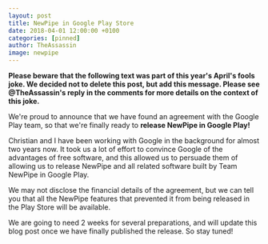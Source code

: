 ```yaml
---
layout: post
title: NewPipe in Google Play Store
date: 2018-04-01 12:00:00 +0100
categories: [pinned]
author: TheAssassin
image: newpipe
---
```


**Please beware that the following text was part of this year's April's fools
joke. We decided not to delete this post, but add this message. Please see
@TheAssassin's reply in the comments for more details on the context of this
joke.**

We're proud to announce that we have found an agreement with the Google Play
team, so that we're finally ready to **release NewPipe in Google Play!**

Christian and I have been working with Google in the background for almost two
years now. It took us a lot of effort to convince Google of the advantages of
free software, and this allowed us to persuade them of allowing us to release
NewPipe and all related software built by Team NewPipe in Google Play.

We may not disclose the financial details of the agreement, but we can tell you
that all the NewPipe features that prevented it from being released in the
Play Store will be available.

We are going to need 2 weeks for several preparations, and will update this
blog post once we have finally published the release. So stay tuned!
